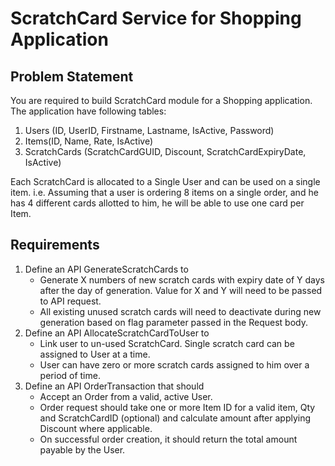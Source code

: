 # ScratchCard Service for Shopping Application

## Problem Statement
You are required to build ScratchCard module for a Shopping application. The application have following tables:
1. Users (ID, UserID, Firstname, Lastname, IsActive, Password)
2. Items(ID, Name, Rate, IsActive)
3. ScratchCards (ScratchCardGUID, Discount, ScratchCardExpiryDate, IsActive) 

Each ScratchCard is allocated to a Single User and can be used on a single item. i.e. Assuming that a user is ordering 8 items on a single order, and he has 4 different cards allotted to him, he will be able to use one card per Item.


## Requirements
1. Define an API GenerateScratchCards to
    - Generate X numbers of new scratch cards with expiry date of Y days after the day of generation. Value for X and Y will need to be passed to API request.
    - All existing unused scratch cards will need to deactivate during new generation based on flag parameter passed in the Request body.
2. Define an API AllocateScratchCardToUser to
    - Link user to un-used ScratchCard. Single scratch card can be assigned to User at a time.
    - User can have zero or more scratch cards assigned to him over a period of time.
4. Define an API OrderTransaction that should
    - Accept an Order from a valid, active User.
    - Order request should take one or more Item ID for a valid item, Qty and ScratchCardID (optional) and calculate amount after applying Discount where applicable.
    - On successful order creation, it should return the total amount payable by the User.
